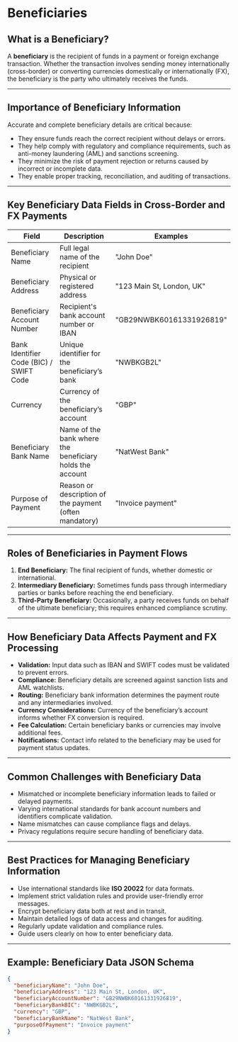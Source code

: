 # Beneficiaries

## What is a Beneficiary?

A **beneficiary** is the recipient of funds in a payment or foreign exchange transaction. 
Whether the transaction involves sending money internationally (cross-border) or converting 
currencies domestically or internationally (FX), the beneficiary is the party who ultimately receives the funds.

---

## Importance of Beneficiary Information

Accurate and complete beneficiary details are critical because:

- They ensure funds reach the correct recipient without delays or errors.
- They help comply with regulatory and compliance requirements, such as anti-money laundering (AML) and sanctions screening.
- They minimize the risk of payment rejection or returns caused by incorrect or incomplete data.
- They enable proper tracking, reconciliation, and auditing of transactions.

---

## Key Beneficiary Data Fields in Cross-Border and FX Payments

| Field                     | Description                                                | Examples                             |
|---------------------------|------------------------------------------------------------|------------------------------------|
| Beneficiary Name           | Full legal name of the recipient                           | "John Doe"                         |
| Beneficiary Address        | Physical or registered address                             | "123 Main St, London, UK"          |
| Beneficiary Account Number | Recipient's bank account number or IBAN                   | "GB29NWBK60161331926819"            |
| Bank Identifier Code (BIC) / SWIFT Code | Unique identifier for the beneficiary’s bank       | "NWBKGB2L"                        |
| Currency                   | Currency of the beneficiary’s account                      | "GBP"                             |
| Beneficiary Bank Name      | Name of the bank where the beneficiary holds the account | "NatWest Bank"                    |
| Purpose of Payment         | Reason or description of the payment (often mandatory)    | "Invoice payment"                  |

---

## Roles of Beneficiaries in Payment Flows

1. **End Beneficiary:** The final recipient of funds, whether domestic or international.
2. **Intermediary Beneficiary:** Sometimes funds pass through intermediary parties or banks before reaching the end beneficiary.
3. **Third-Party Beneficiary:** Occasionally, a party receives funds on behalf of the ultimate beneficiary; this requires enhanced compliance scrutiny.

---

## How Beneficiary Data Affects Payment and FX Processing

- **Validation:** Input data such as IBAN and SWIFT codes must be validated to prevent errors.
- **Compliance:** Beneficiary details are screened against sanction lists and AML watchlists.
- **Routing:** Beneficiary bank information determines the payment route and any intermediaries involved.
- **Currency Considerations:** Currency of the beneficiary’s account informs whether FX conversion is required.
- **Fee Calculation:** Certain beneficiary banks or currencies may involve additional fees.
- **Notifications:** Contact info related to the beneficiary may be used for payment status updates.

---

## Common Challenges with Beneficiary Data

- Mismatched or incomplete beneficiary information leads to failed or delayed payments.
- Varying international standards for bank account numbers and identifiers complicate validation.
- Name mismatches can cause compliance flags and delays.
- Privacy regulations require secure handling of beneficiary data.

---

## Best Practices for Managing Beneficiary Information

- Use international standards like **ISO 20022** for data formats.
- Implement strict validation rules and provide user-friendly error messages.
- Encrypt beneficiary data both at rest and in transit.
- Maintain detailed logs of data access and changes for auditing.
- Regularly update validation and compliance rules.
- Guide users clearly on how to enter beneficiary data.

---

## Example: Beneficiary Data JSON Schema

```json
{
  "beneficiaryName": "John Doe",
  "beneficiaryAddress": "123 Main St, London, UK",
  "beneficiaryAccountNumber": "GB29NWBK60161331926819",
  "beneficiaryBankBIC": "NWBKGB2L",
  "currency": "GBP",
  "beneficiaryBankName": "NatWest Bank",
  "purposeOfPayment": "Invoice payment"
}
